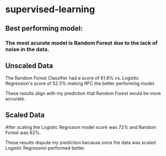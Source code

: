 # supervised-learning

## Best performing model:
### The most acurate model is Random Forest due to the lack of noise in the data.

## Unscaled Data
The Random Forest Classifier had a score of 61.8% vs. Logistic Regression's score of 52.5% making RFC the better performing model.

These results align with my prediction that Random Forest would be more accurate.

## Scaled Data
After scaling the Logistic Regrssion model score was 72% and Random Forest was 62%.

These results dispute my prediction because once the data was scaled Logistic Regression performed better.